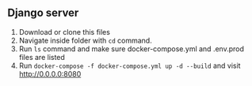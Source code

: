 ## Django server

1. Download or clone this files
2. Navigate inside folder with `cd` command.
3. Run `ls` command and make sure docker-compose.yml and .env.prod files are listed
4. Run `docker-compose -f docker-compose.yml up -d --build` and visit http://0.0.0.0:8080
